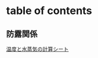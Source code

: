 # table of contents

## 防露関係

[温度と水蒸気の計算シート](https://github.com/KENKAN-Lab/teaching_material/blob/master/excel/%E6%B8%A9%E5%BA%A6%E3%81%A8%E6%B0%B4%E8%92%B8%E6%B0%97%EF%BC%88%E5%8B%89%E5%BC%B7%E4%BC%9A%E7%94%A8%EF%BC%89.xlsx)
